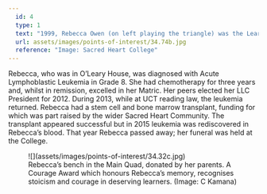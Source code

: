 ```yaml
---
  id: 4
  type: 1
  text: "1999, Rebecca Owen (on left playing the triangle) was the Learners Leadership Council President in 2012."
  url: assets/images/points-of-interest/34.74b.jpg
  reference: "Image: Sacred Heart College"
---
```

Rebecca, who was in O’Leary House, was diagnosed with Acute Lymphoblastic Leukemia in Grade 8. She had chemotherapy for three years and, whilst in remission, excelled in her Matric. Her peers elected her LLC President for 2012. During 2013, while at UCT reading law, the leukemia returned. Rebecca had a stem cell and bone marrow transplant, funding for which was part raised by the wider Sacred Heart Community. The transplant appeared successful but in 2015 leukemia was rediscovered in Rebecca’s blood. That year Rebecca passed away; her funeral was held at the College.
<figure>![](assets/images/points-of-interest/34.32c.jpg)
  <figcaption>Rebecca’s bench in the Main Quad, donated by her parents. A Courage Award which honours Rebecca’s memory, recognises stoicism and courage in deserving learners. (Image: C Kamana) </figcaption>
</figure>

